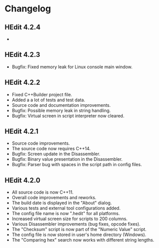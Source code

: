# Changelog

## HEdit 4.2.4

* 

## HEdit 4.2.3

* Bugfix: Fixed memory leak for Linux console main window.

## HEdit 4.2.2

* Fixed C++Builder project file.
* Added a a lot of tests and test data.
* Source code and documentation improvements.
* Bugfix: Possible memory leak in string handling.
* Bugfix: Virtual screen in script interpreter now cleared.

## HEdit 4.2.1

* Source code improvements.
* The source code now requires C++14.
* Bugfix: Screen update in the Disassembler.
* Bugfix: Binary value presentation in the Disassembler.
* Bugfix: Parser bug with spaces in the script path in config files.

## HEdit 4.2.0

* All source code is now C++11.
* Overall code improvements and reworks.
* The build date is displayed in the "About" dialog.
* Various tests and external tool configurations added.
* The config file name is now ".hedit" for all platforms.
* Increased virtual screen size for scripts to 200 columns.
* Various Disassembler improvements (bug fixes, opcode fixes).
* The "Checksum" script is now part of the "Numeric Value" script.
* The config file is now stored in user's home directory (Windows).
* The "Comparing hex" search now works with different string lengths.
